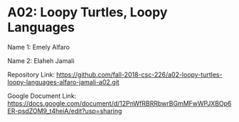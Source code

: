 # A02: Loopy Turtles, Loopy Languages

Name 1: Emely Alfaro

Name 2: Elaheh Jamali

Repository Link: https://github.com/fall-2018-csc-226/a02-loopy-turtles-loopy-languages-alfaro-jamali-a02.git

Google Document Link: https://docs.google.com/document/d/12PnWfRBRRbwrBGmMFwWPJXBOp6ER-psdZOM9_t4heiA/edit?usp=sharing
